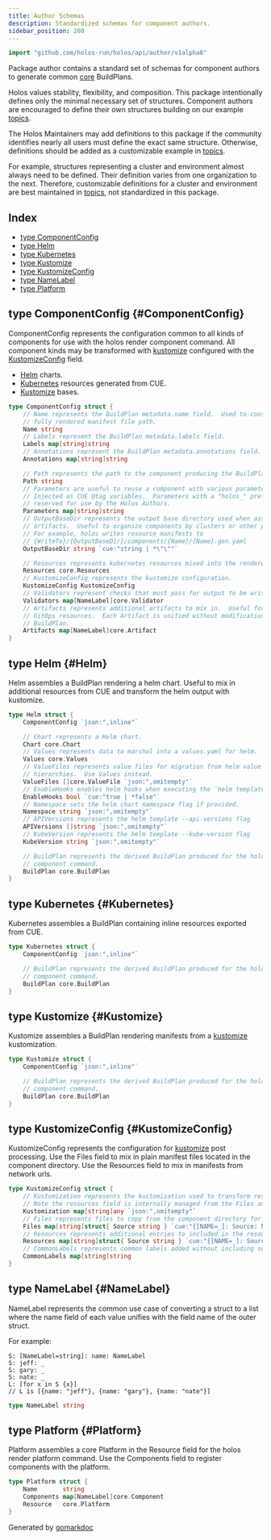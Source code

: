```yaml
---
title: Author Schemas
description: Standardized schemas for component authors.
sidebar_position: 200
---
```

<!-- Code generated by gomarkdoc. DO NOT EDIT -->


```go
import "github.com/holos-run/holos/api/author/v1alpha6"
```

Package author contains a standard set of schemas for component authors to generate common [core](<https://holos.run/docs/api/core/>) BuildPlans.

Holos values stability, flexibility, and composition. This package intentionally defines only the minimal necessary set of structures. Component authors are encouraged to define their own structures building on our example [topics](<https://holos.run/docs/topics/>).

The Holos Maintainers may add definitions to this package if the community identifies nearly all users must define the exact same structure. Otherwise, definitions should be added as a customizable example in [topics](<https://holos.run/docs/topics/>).

For example, structures representing a cluster and environment almost always need to be defined. Their definition varies from one organization to the next. Therefore, customizable definitions for a cluster and environment are best maintained in [topics](<https://holos.run/docs/topics/>), not standardized in this package.

## Index

- [type ComponentConfig](<#ComponentConfig>)
- [type Helm](<#Helm>)
- [type Kubernetes](<#Kubernetes>)
- [type Kustomize](<#Kustomize>)
- [type KustomizeConfig](<#KustomizeConfig>)
- [type NameLabel](<#NameLabel>)
- [type Platform](<#Platform>)


<a name="ComponentConfig"></a>
## type ComponentConfig {#ComponentConfig}

ComponentConfig represents the configuration common to all kinds of components for use with the holos render component command. All component kinds may be transformed with [kustomize](<https://kubectl.docs.kubernetes.io/references/kustomize/kustomization/>) configured with the [KustomizeConfig](<#KustomizeConfig>) field.

- [Helm](<#Helm>) charts.
- [Kubernetes](<#Kubernetes>) resources generated from CUE.
- [Kustomize](<#Kustomize>) bases.

```go
type ComponentConfig struct {
    // Name represents the BuildPlan metadata.name field.  Used to construct the
    // fully rendered manifest file path.
    Name string
    // Labels represent the BuildPlan metadata.labels field.
    Labels map[string]string
    // Annotations represent the BuildPlan metadata.annotations field.
    Annotations map[string]string

    // Path represents the path to the component producing the BuildPlan.
    Path string
    // Parameters are useful to reuse a component with various parameters.
    // Injected as CUE @tag variables.  Parameters with a "holos_" prefix are
    // reserved for use by the Holos Authors.
    Parameters map[string]string
    // OutputBaseDir represents the output base directory used when assembling
    // artifacts.  Useful to organize components by clusters or other parameters.
    // For example, holos writes resource manifests to
    // {WriteTo}/{OutputBaseDir}/components/{Name}/{Name}.gen.yaml
    OutputBaseDir string `cue:"string | *\"\""`

    // Resources represents kubernetes resources mixed into the rendered manifest.
    Resources core.Resources
    // KustomizeConfig represents the kustomize configuration.
    KustomizeConfig KustomizeConfig
    // Validators represent checks that must pass for output to be written.
    Validators map[NameLabel]core.Validator
    // Artifacts represents additional artifacts to mix in.  Useful for adding
    // GitOps resources.  Each Artifact is unified without modification into the
    // BuildPlan.
    Artifacts map[NameLabel]core.Artifact
}
```

<a name="Helm"></a>
## type Helm {#Helm}

Helm assembles a BuildPlan rendering a helm chart. Useful to mix in additional resources from CUE and transform the helm output with kustomize.

```go
type Helm struct {
    ComponentConfig `json:",inline"`

    // Chart represents a Helm chart.
    Chart core.Chart
    // Values represents data to marshal into a values.yaml for helm.
    Values core.Values
    // ValueFiles represents value files for migration from helm value
    // hierarchies.  Use Values instead.
    ValueFiles []core.ValueFile `json:",omitempty"`
    // EnableHooks enables helm hooks when executing the `helm template` command.
    EnableHooks bool `cue:"true | *false"`
    // Namespace sets the helm chart namespace flag if provided.
    Namespace string `json:",omitempty"`
    // APIVersions represents the helm template --api-versions flag
    APIVersions []string `json:",omitempty"`
    // KubeVersion represents the helm template --kube-version flag
    KubeVersion string `json:",omitempty"`

    // BuildPlan represents the derived BuildPlan produced for the holos render
    // component command.
    BuildPlan core.BuildPlan
}
```

<a name="Kubernetes"></a>
## type Kubernetes {#Kubernetes}

Kubernetes assembles a BuildPlan containing inline resources exported from CUE.

```go
type Kubernetes struct {
    ComponentConfig `json:",inline"`

    // BuildPlan represents the derived BuildPlan produced for the holos render
    // component command.
    BuildPlan core.BuildPlan
}
```

<a name="Kustomize"></a>
## type Kustomize {#Kustomize}

Kustomize assembles a BuildPlan rendering manifests from a [kustomize](<https://kubectl.docs.kubernetes.io/references/kustomize/kustomization/>) kustomization.

```go
type Kustomize struct {
    ComponentConfig `json:",inline"`

    // BuildPlan represents the derived BuildPlan produced for the holos render
    // component command.
    BuildPlan core.BuildPlan
}
```

<a name="KustomizeConfig"></a>
## type KustomizeConfig {#KustomizeConfig}

KustomizeConfig represents the configuration for [kustomize](<https://kubectl.docs.kubernetes.io/references/kustomize/kustomization/>) post processing. Use the Files field to mix in plain manifest files located in the component directory. Use the Resources field to mix in manifests from network urls.

```go
type KustomizeConfig struct {
    // Kustomization represents the kustomization used to transform resources.
    // Note the resources field is internally managed from the Files and Resources fields.
    Kustomization map[string]any `json:",omitempty"`
    // Files represents files to copy from the component directory for kustomization.
    Files map[string]struct{ Source string } `cue:"{[NAME=_]: Source: NAME}"`
    // Resources represents additional entries to included in the resources list.
    Resources map[string]struct{ Source string } `cue:"{[NAME=_]: Source: NAME}"`
    // CommonLabels represents common labels added without including selectors.
    CommonLabels map[string]string
}
```

<a name="NameLabel"></a>
## type NameLabel {#NameLabel}

NameLabel represents the common use case of converting a struct to a list where the name field of each value unifies with the field name of the outer struct.

For example:

```
S: [NameLabel=string]: name: NameLabel
S: jeff: _
S: gary: _
S: nate: _
L: [for x in S {x}]
// L is [{name: "jeff"}, {name: "gary"}, {name: "nate"}]
```

```go
type NameLabel string
```

<a name="Platform"></a>
## type Platform {#Platform}

Platform assembles a core Platform in the Resource field for the holos render platform command. Use the Components field to register components with the platform.

```go
type Platform struct {
    Name       string
    Components map[NameLabel]core.Component
    Resource   core.Platform
}
```

Generated by [gomarkdoc](<https://github.com/princjef/gomarkdoc>)
